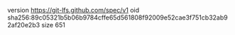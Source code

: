 version https://git-lfs.github.com/spec/v1
oid sha256:89c05321b5b06b9784cffe65d561808f92009e52cae3f751cb32ab92af20e2b3
size 651
